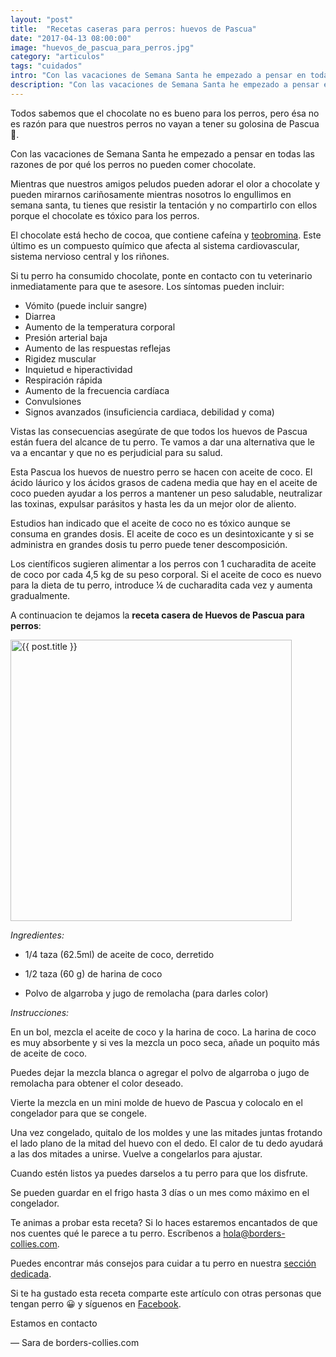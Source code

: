 ```yaml
---
layout: "post"
title:  "Recetas caseras para perros: huevos de Pascua"
date: "2017-04-13 08:00:00"
image: "huevos_de_pascua_para_perros.jpg"
category: "articulos"
tags: "cuidados"
intro: "Con las vacaciones de Semana Santa he empezado a pensar en todas las razones de por qué los perros no pueden comer chocolate."
description: "Con las vacaciones de Semana Santa he empezado a pensar en todas las razones de por qué los perros no pueden comer chocolate."
---
```


Todos sabemos que el chocolate no es bueno para los perros, pero ésa no es razón para que nuestros perros no vayan a tener su golosina de Pascua 🐰.

Con las vacaciones de Semana Santa he empezado a pensar en todas las razones de por qué los perros no pueden comer chocolate.

Mientras que nuestros amigos peludos pueden adorar el olor a chocolate y pueden mirarnos cariñosamente mientras nosotros lo engullimos en semana santa, tu tienes que resistir la tentación y no compartirlo con ellos porque el chocolate es tóxico para los perros.

El chocolate está hecho de cocoa, que contiene cafeína y [teobromina](https://es.wikipedia.org/wiki/Teobromina). Este último es un compuesto químico que afecta al sistema cardiovascular, sistema nervioso central y los riñones.

Si tu perro ha consumido chocolate, ponte en contacto con tu veterinario inmediatamente para que te asesore. Los síntomas pueden incluir:

- Vómito (puede incluir sangre)
- Diarrea
- Aumento de la temperatura corporal
- Presión arterial baja
- Aumento de las respuestas reflejas
- Rigidez muscular
- Inquietud e hiperactividad
- Respiración rápida
- Aumento de la frecuencia cardíaca
- Convulsiones
- Signos avanzados (insuficiencia cardiaca, debilidad y coma)

Vistas las consecuencias asegúrate de que todos los huevos de Pascua están fuera del alcance de tu perro. Te vamos a dar una alternativa que le va a encantar y que no es perjudicial para su salud.

Esta Pascua los huevos de nuestro perro se hacen con aceite de coco. El ácido láurico y los ácidos grasos de cadena media que hay en el aceite de coco pueden ayudar a los perros a mantener un peso saludable, neutralizar las toxinas, expulsar parásitos y hasta les da un mejor olor de aliento.

Estudios han indicado que el aceite de coco no es tóxico aunque se consuma en grandes dosis. El aceite de coco es un desintoxicante y si se administra en grandes dosis tu perro puede tener descomposición.

Los científicos sugieren alimentar a los perros con 1 cucharadita de aceite de coco por cada 4,5 kg de su peso corporal. Si el aceite de coco es nuevo para la dieta de tu perro, introduce ¼ de cucharadita cada vez y aumenta gradualmente.

A continuacion te dejamos la **receta casera de Huevos de Pascua para perros**:

<div class="text-center">
  <img src= "{{site.url}}/assets/img/articulos/recetas-para-perros-huevos-de-pascua.jpg" width="450" height="auto" alt="{{ post.title }}">
</div>

 _Ingredientes:_

- 1/4 taza (62.5ml) de aceite de coco, derretido

- 1/2 taza (60 g) de harina de coco

- Polvo de algarroba y jugo de remolacha (para darles color)

 _Instrucciones:_

En un bol, mezcla el aceite de coco y la harina de coco. La harina de coco es muy absorbente y si ves la mezcla un poco seca, añade un poquito más de aceite de coco.

Puedes dejar la mezcla blanca o agregar el polvo de algarroba o jugo de remolacha para obtener el color deseado.

Vierte la mezcla en un mini molde de huevo de Pascua y colocalo en el congelador para que se congele.

Una vez congelado, quitalo de los moldes y une las mitades juntas frotando el lado plano de la mitad del huevo con el dedo. El calor de tu dedo ayudará a las dos mitades a unirse. Vuelve a congelarlos para ajustar.

Cuando estén listos ya puedes darselos a tu perro para que los disfrute.

Se pueden guardar en el frigo hasta 3 días o un mes como máximo en el congelador.

Te animas a probar esta receta? Si lo haces estaremos encantados de que nos cuentes qué le parece a tu perro. Escríbenos a hola@borders-collies.com.

Puedes encontrar más consejos para cuidar a tu perro en nuestra [sección dedicada](http://www.borders-collies.com/border-collie-cuidados/).

Si te ha gustado esta receta comparte este artículo con otras personas que tengan perro 😀 y síguenos en [Facebook](https://www.facebook.com/borderscolliescom).

Estamos en contacto

— Sara de borders-collies.com
